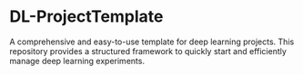 # DL-ProjectTemplate
A comprehensive and easy-to-use template for deep learning projects. This repository provides a structured framework to quickly start and efficiently manage deep learning experiments.

